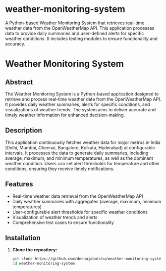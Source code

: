 # weather-monitoring-system
A Python-based Weather Monitoring System that retrieves real-time weather data from the OpenWeatherMap API. This application processes data to provide daily summaries and user-defined alerts for specific weather conditions. It includes testing modules to ensure functionality and accuracy.
# Weather Monitoring System

## Abstract
The Weather Monitoring System is a Python-based application designed to retrieve and process real-time weather data from the OpenWeatherMap API. It provides daily weather summaries, alerts for specific conditions, and visualizations of weather trends. The system aims to deliver accurate and timely weather information for enhanced decision-making.

## Description
This application continuously fetches weather data for major metros in India (Delhi, Mumbai, Chennai, Bangalore, Kolkata, Hyderabad) at configurable intervals. It processes the data to generate daily summaries, including average, maximum, and minimum temperatures, as well as the dominant weather condition. Users can set alert thresholds for temperature and other conditions, ensuring they receive timely notifications.

## Features
- Real-time weather data retrieval from the OpenWeatherMap API
- Daily weather summaries with aggregates (average, maximum, minimum temperatures)
- User-configurable alert thresholds for specific weather conditions
- Visualization of weather trends and alerts
- Comprehensive test cases to ensure functionality

## Installation

1. **Clone the repository:**
   ```bash
   git clone https://github.com/deenajabatchu/weather-monitoring-system.git
   cd weather-monitoring-system
